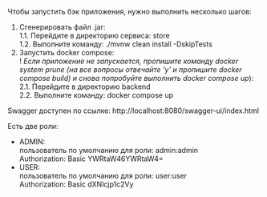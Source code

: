 Чтобы запустить бэк приложения, нужно выполнить несколько шагов:
1. Сгенерировать файл .jar:  
    1.1. Перейдите в директорию сервиса: store  
    1.2. Выполните команду: ./mvnw clean install -DskipTests
2. Запустить docker compose:  
! *Если приложение не запускается, пропишите команду docker system prune (на все вопросы отвечайте 'y' и пропишите docker compose build) и снова попробуйте выполнить docker compose up*):  
    2.1. Перейдите в директорию backend  
    2.2. Выполните команду: docker compose up

Swagger доступен по ссылке:
http://localhost:8080/swagger-ui/index.html

Есть две роли:
* ADMIN:   
пользователь по умолчанию для роли: admin:admin  
Authorization: Basic YWRtaW46YWRtaW4=
* USER:  
пользователь по умолчанию для роли: user:user  
Authorization: Basic dXNlcjp1c2Vy
